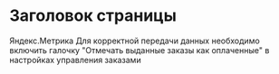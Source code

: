 # Заголовок страницы

Яндекс.Метрика
Для корректной передачи данных необходимо включить галочку "Отмечать выданные заказы как оплаченные" в настройках управления заказами